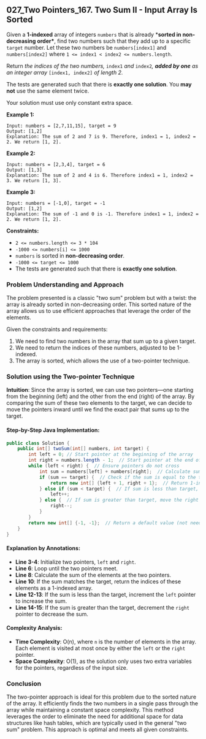 ## 027_Two Pointers_167. Two Sum II - Input Array Is Sorted

Given a **1-indexed** array of integers `numbers` that is already ***sorted in non-decreasing order\***, find two numbers such that they add up to a specific `target` number. Let these two numbers be `numbers[index1]` and `numbers[index2]` where `1 <= index1 < index2 <= numbers.length`.

Return *the indices of the two numbers,* `index1` *and* `index2`*, **added by one** as an integer array* `[index1, index2]` *of length 2.*

The tests are generated such that there is **exactly one solution**. You **may not** use the same element twice.

Your solution must use only constant extra space. 

**Example 1:**

```
Input: numbers = [2,7,11,15], target = 9
Output: [1,2]
Explanation: The sum of 2 and 7 is 9. Therefore, index1 = 1, index2 = 2. We return [1, 2].
```

**Example 2:**

```
Input: numbers = [2,3,4], target = 6
Output: [1,3]
Explanation: The sum of 2 and 4 is 6. Therefore index1 = 1, index2 = 3. We return [1, 3].
```

**Example 3:**

```
Input: numbers = [-1,0], target = -1
Output: [1,2]
Explanation: The sum of -1 and 0 is -1. Therefore index1 = 1, index2 = 2. We return [1, 2].
```

**Constraints:**

- `2 <= numbers.length <= 3 * 104`
- `-1000 <= numbers[i] <= 1000`
- `numbers` is sorted in **non-decreasing order**.
- `-1000 <= target <= 1000`
- The tests are generated such that there is **exactly one solution**.



### Problem Understanding and Approach

The problem presented is a classic "two sum" problem but with a twist: the array is already sorted in non-decreasing order. This sorted nature of the array allows us to use efficient approaches that leverage the order of the elements.

Given the constraints and requirements:
1. We need to find two numbers in the array that sum up to a given target.
2. We need to return the indices of these numbers, adjusted to be 1-indexed.
3. The array is sorted, which allows the use of a two-pointer technique.

### Solution using the Two-pointer Technique

**Intuition**: Since the array is sorted, we can use two pointers—one starting from the beginning (left) and the other from the end (right) of the array. By comparing the sum of these two elements to the target, we can decide to move the pointers inward until we find the exact pair that sums up to the target.

#### Step-by-Step Java Implementation:

```java
public class Solution {
    public int[] twoSum(int[] numbers, int target) {
        int left = 0; // Start pointer at the beginning of the array
        int right = numbers.length - 1;  // Start pointer at the end of the array
        while (left < right) {  // Ensure pointers do not cross
            int sum = numbers[left] + numbers[right];  // Calculate sum of two pointed elements
            if (sum == target) {  // Check if the sum is equal to the target
                return new int[] {left + 1, right + 1};  // Return 1-indexed position
            } else if (sum < target) {  // If sum is less than target, move the left pointer to the right
                left++;
            } else {  // If sum is greater than target, move the right pointer to the left
                right--;
            }
        }
        return new int[] {-1, -1};  // Return a default value (not needed as per problem statement)
    }
}
```

#### Explanation by Annotations:
- **Line 3-4**: Initialize two pointers, `left` and `right`.
- **Line 6**: Loop until the two pointers meet.
- **Line 8**: Calculate the sum of the elements at the two pointers.
- **Line 10**: If the sum matches the target, return the indices of these elements as a 1-indexed array.
- **Line 12-13**: If the sum is less than the target, increment the `left` pointer to increase the sum.
- **Line 14-15**: If the sum is greater than the target, decrement the `right` pointer to decrease the sum.

#### Complexity Analysis:
- **Time Complexity**: O(n), where `n` is the number of elements in the array. Each element is visited at most once by either the `left` or the `right` pointer.
- **Space Complexity**: O(1), as the solution only uses two extra variables for the pointers, regardless of the input size.

### Conclusion

The two-pointer approach is ideal for this problem due to the sorted nature of the array. It efficiently finds the two numbers in a single pass through the array while maintaining a constant space complexity. This method leverages the order to eliminate the need for additional space for data structures like hash tables, which are typically used in the general "two sum" problem. This approach is optimal and meets all given constraints.